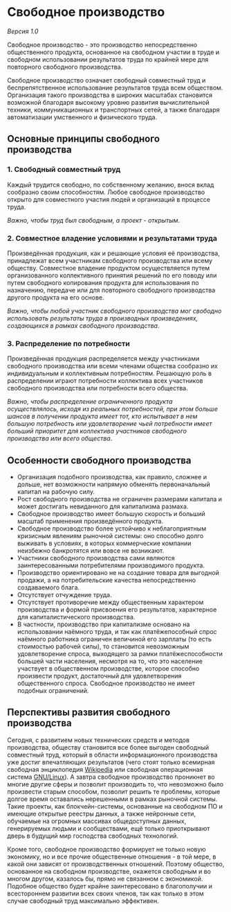 # Свободное производство

*Версия 1.0*

Свободное производство - это производство непосредственно общественного продукта, основанное на свободном участии в труде и свободном использовании результатов труда по крайней мере для повторного свободного производства.

Свободное производство означает свободный совместный труд и беспрепятственное использование результатов труда всем обществом. Организация такого производства в широких масштабах становится возможной благодаря высокому уровню развития вычислительной техники, коммуникационных и транспортных сетей, а также благодаря автоматизации умственного и физического труда.

## Основные принципы свободного производства

### 1. Свободный совместный труд

Каждый трудится свободно, по собственному желанию, внося вклад сообразно своим способностям. Любое свободное производство открыто для совместного участия людей и организаций в процессе труда.

_Важно, чтобы труд был свободным, а проект - открытым_.

### 2. Совместное владение условиями и результатами труда

Произведённая продукция, как и решающие условия её производства, принадлежат всем участникам свободного производства или всему обществу. Совместное владение продуктом осуществляется путем организованного коллективного принятия решений по его поводу или путем свободного копирования продукта для использования по назначению, передаче или для повторного свободного производства другого продукта на его основе.

_Важно, чтобы любой участник свободного производства мог свободно использовать результаты труда в производных произведениях, создающихся в рамках свободного производства_.

### 3. Распределение по потребности

Произведённая продукция распределяется между участниками свободного производства или всеми членами общества сообразно их индивидуальным и коллективным потребностям. Решающую роль в распределении играют потребности коллектива всех участников свободного производства или потребности всего общества.

_Важно, чтобы распределение ограниченного продукта осуществлялось, исходя из реальных потребностей, при этом больше шансов в получении продукта имеет тот, кто испытывает в нем большую потребность или удовлетворение чьей потребности имеет больший приоритет для коллектива участников свободного производства или всего общества_.

## Особенности свободного производства

* Организация подобного производства, как правило, сложнее и дольше, нет возможности напрямую обменять первоначальный капитал на рабочую силу.
* Рост свободного производства не ограничен размерами капитала и может достигать невиданного для капитализма размаха.
* Свободное производство имеет большую скорость и больший масштаб применения произведённого продукта.
* Свободное производство более устойчиво к неблагоприятным кризисным явлениям рыночной системы: оно способно долго выживать в условиях, в которых коммерческие компании неизбежно банкротятся или вовсе не возникают.
* Участники свободного производства сами являются заинтересованными потребителями производимого продукта.
* Производство ориентировано не на создание товара для выгодной продажи, а на потребительские качества непосредственно создаваемого блага.
* Отсутствует отчуждение труда.
* Отсутствует противоречие между общественным характером производства и формой присвоения его результатов, характерное для капиталистического производства.
* В частности, производство при капитализме основано на использовании наёмного труда, и так как платёжепособный спрос наёмного работника ограничен величиной его зарплаты (то есть стоимостью рабочей силы), то становится невозможным удовлетворение спроса, выходящего за рамки платёжеспособности большей части населения, несмотря на то, что это население участвует в общественном производстве, которое способно произвести продукт, достаточный для удовлетворения общественного спроса. Свободное производство не имеет подобных ограничений.

## Перспективы развития свободного производства

Сегодня, с развитием новых технических средств и методов производства, обществу становится все более выгоден свободный совместный труд, который в области информационного производства уже достиг впечатляющих результатов (чего стоят только всемирная свободная энциклопедия [Wikipedia](https://ru.wikipedia.org) или свободная операционная система [GNU/Linux](http://www.gnu.org/home.ru.html)). А завтра свободное производство проникнет во многие другие сферы и позволит производить то, что невозможно было произвести старым способом, позволит решить те проблемы, которые долгое время оставались нерешенными в рамках рыночной системы. Такие проекты, как блокчейн-системы, основанные на свободном ПО и имеющие открытые реестры данных, а также нейронные сети, обучаемые на огромных массивах общедоступных данных, генерируемых людьми и сообществами, ещё только приоткрывают дверь в будущий мир господства свободных технологий.

Кроме того, свободное производство формирует не только новую экономику, но и все прочие общественные отношения - в той мере, в какой они зависят от производственных отношений. Поэтому общество, основанное на свободном производстве, окажется свободным и во многом другом, казалось бы, прямо не связанном с экономикой. Подобное общество будет крайне заинтересовано в благополучии и всестороннем развитии всех своих членов, так как только в этом случае свободный труд максимально эффективен.
